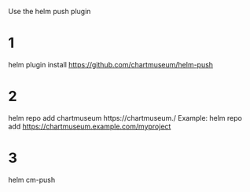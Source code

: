 Use the helm push plugin
# 1
helm plugin install https://github.com/chartmuseum/helm-push
# 2
helm repo add chartmuseum https://chartmuseum.<YOURDOMAIN>/<YOURPROJECTNAME>
  Example: 
  helm repo add https://chartmuseum.example.com/myproject

# 3 
helm cm-push 


